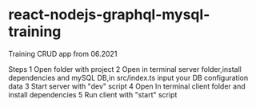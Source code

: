 # react-nodejs-graphql-mysql-training

Training CRUD app from 06.2021

Steps
1 Open folder with project
2 Open in terminal server folder,install dependencies and mySQL DB,in src/index.ts input your DB configuration data
3 Start server with "dev" script 
4 Open In terminal client folder and install dependencies
5 Run client with "start" script
